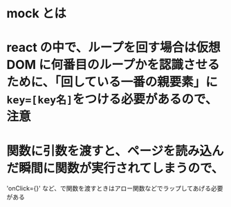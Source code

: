 # mock とは

# react の中で、ループを回す場合は仮想 DOM に何番目のループかを認識させるために、「回している一番の親要素」に `key=[key名]`をつける必要があるので、注意

# 関数に引数を渡すと、ページを読み込んだ瞬間に関数が実行されてしまうので、

'onClick={}' など、で関数を渡すときはアロー関数などでラップしてあげる必要がある
